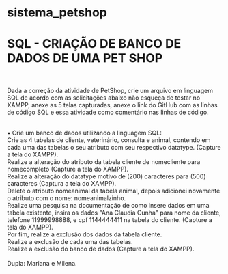 # sistema_petshop

<h1>SQL - CRIAÇÃO DE BANCO DE DADOS DE UMA PET SHOP</h1><br>

Dada a correção da atividade de PetShop, crie um arquivo em linguagem SQL de acordo com as solicitações abaixo não esqueça de testar no XAMPP, anexe as 5 telas capturadas, anexe o link do GitHub com as linhas de código SQL e essa atividade como comentário nas linhas de código.<br><br>

• Crie um banco de dados utilizando a linguagem SQL:<br>
Crie as 4 tabelas de cliente, veterinário, consulta e animal, contendo em cada uma das tabelas o seu atributo com seu respectivo datatype. (Capture a tela do XAMPP).<br>
Realize a alteração do atributo da tabela cliente de nomecliente para nomecompleto (Capture a tela do XAMPP).<br>
Realize a alteração do datatype motivo de (200) caracteres para (500) caracteres (Captura a tela do XAMPP).<br>
Delete o atributo nomeanimal da tabela animal, depois adicionei novamente o atributo com o nome: nomeanimalzinho.<br>
Realize uma pesquisa na documentação de como insere dados em uma tabela existente, insira os dados "Ana Claudia Cunha" para nome da cliente, telefone 11999998888, e cpf 1144444411 na tabela do cliente. (Capture a tela do XAMPP).<br>
Por fim, realize a exclusão dos dados da tabela cliente.<br>
Realize a exclusão de cada uma das tabelas.<br>
Realize a exclusão do banco de dados (Capture a tela do XAMPP).<br><br>
Dupla: Mariana e Milena.
